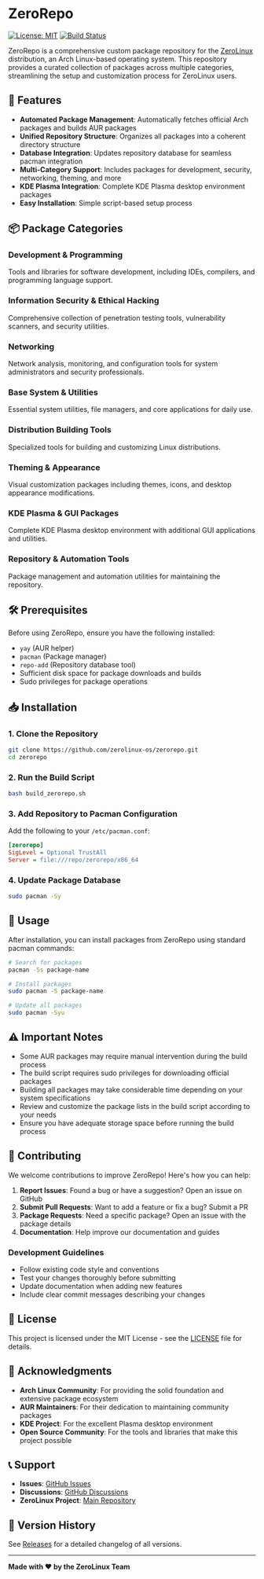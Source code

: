 # ZeroRepo

[![License: MIT](https://img.shields.io/badge/License-MIT-yellow.svg)](https://opensource.org/licenses/MIT)
[![Build Status](https://img.shields.io/badge/build-passing-brightgreen.svg)](https://github.com/zerolinux-os/zerorepo)

ZeroRepo is a comprehensive custom package repository for the [ZeroLinux](https://github.com/zerolinux-os) distribution, an Arch Linux-based operating system. This repository provides a curated collection of packages across multiple categories, streamlining the setup and customization process for ZeroLinux users.

## 🚀 Features

- **Automated Package Management**: Automatically fetches official Arch packages and builds AUR packages
- **Unified Repository Structure**: Organizes all packages into a coherent directory structure
- **Database Integration**: Updates repository database for seamless pacman integration
- **Multi-Category Support**: Includes packages for development, security, networking, theming, and more
- **KDE Plasma Integration**: Complete KDE Plasma desktop environment packages
- **Easy Installation**: Simple script-based setup process

## 📦 Package Categories

### Development & Programming
Tools and libraries for software development, including IDEs, compilers, and programming language support.

### Information Security & Ethical Hacking
Comprehensive collection of penetration testing tools, vulnerability scanners, and security utilities.

### Networking
Network analysis, monitoring, and configuration tools for system administrators and security professionals.

### Base System & Utilities
Essential system utilities, file managers, and core applications for daily use.

### Distribution Building Tools
Specialized tools for building and customizing Linux distributions.

### Theming & Appearance
Visual customization packages including themes, icons, and desktop appearance modifications.

### KDE Plasma & GUI Packages
Complete KDE Plasma desktop environment with additional GUI applications and utilities.

### Repository & Automation Tools
Package management and automation utilities for maintaining the repository.

## 🛠️ Prerequisites

Before using ZeroRepo, ensure you have the following installed:

- `yay` (AUR helper)
- `pacman` (Package manager)
- `repo-add` (Repository database tool)
- Sufficient disk space for package downloads and builds
- Sudo privileges for package operations

## 📥 Installation

### 1. Clone the Repository
```bash
git clone https://github.com/zerolinux-os/zerorepo.git
cd zerorepo
```

### 2. Run the Build Script
```bash
bash build_zerorepo.sh
```

### 3. Add Repository to Pacman Configuration
Add the following to your `/etc/pacman.conf`:

```ini
[zerorepo]
SigLevel = Optional TrustAll
Server = file:///repo/zerorepo/x86_64
```

### 4. Update Package Database
```bash
sudo pacman -Sy
```

## 🔧 Usage

After installation, you can install packages from ZeroRepo using standard pacman commands:

```bash
# Search for packages
pacman -Ss package-name

# Install packages
sudo pacman -S package-name

# Update all packages
sudo pacman -Syu
```

## ⚠️ Important Notes

- Some AUR packages may require manual intervention during the build process
- The build script requires sudo privileges for downloading official packages
- Building all packages may take considerable time depending on your system specifications
- Review and customize the package lists in the build script according to your needs
- Ensure you have adequate storage space before running the build process

## 🤝 Contributing

We welcome contributions to improve ZeroRepo! Here's how you can help:

1. **Report Issues**: Found a bug or have a suggestion? Open an issue on GitHub
2. **Submit Pull Requests**: Want to add a feature or fix a bug? Submit a PR
3. **Package Requests**: Need a specific package? Open an issue with the package details
4. **Documentation**: Help improve our documentation and guides

### Development Guidelines

- Follow existing code style and conventions
- Test your changes thoroughly before submitting
- Update documentation when adding new features
- Include clear commit messages describing your changes

## 📄 License

This project is licensed under the MIT License - see the [LICENSE](LICENSE) file for details.

## 🌟 Acknowledgments

- **Arch Linux Community**: For providing the solid foundation and extensive package ecosystem
- **AUR Maintainers**: For their dedication to maintaining community packages
- **KDE Project**: For the excellent Plasma desktop environment
- **Open Source Community**: For the tools and libraries that make this project possible

## 📞 Support

- **Issues**: [GitHub Issues](https://github.com/zerolinux-os/zerorepo/issues)
- **Discussions**: [GitHub Discussions](https://github.com/zerolinux-os/zerorepo/discussions)
- **ZeroLinux Project**: [Main Repository](https://github.com/zerolinux-os)

## 🔄 Version History

See [Releases](https://github.com/zerolinux-os/zerorepo/releases) for a detailed changelog of all versions.

---

**Made with ❤️ by the ZeroLinux Team**
